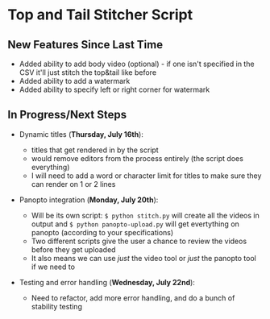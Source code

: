 # Top and Tail Stitcher Script

## New Features Since Last Time

* Added ability to add body video (optional) - if one isn't specified in the CSV it'll just stitch the top&tail like before
* Added ability to add a watermark
* Added ability to specify left or right corner for watermark

## In Progress/Next Steps

* Dynamic titles (**Thursday, July 16th**):
    * titles that get rendered in by the script
    * would remove editors from the process entirely (the script does everything)
    * I will need to add a word or character limit for titles to make sure they can render on 1 or 2 lines

* Panopto integration (**Monday, July 20th**):
    * Will be its own script: `$ python stitch.py` will create all the videos in output and `$ python panopto-upload.py` will get evertything on panopto (according to your specifications)
    * Two different scripts give the user a chance to review the videos before they get uploaded
    * It also means we can use *just* the video tool or *just* the panopto tool if we need to

* Testing and error handling (**Wednesday, July 22nd**):
    * Need to refactor, add more error handling, and do a bunch of stability testing
